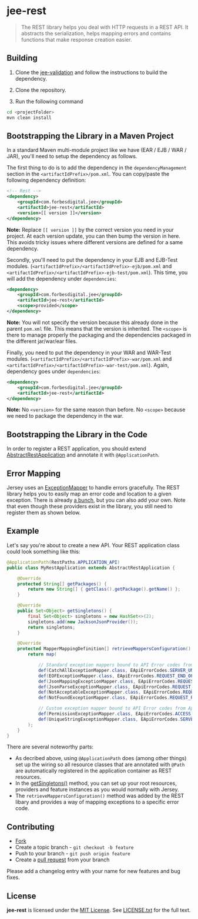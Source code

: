 # jee-rest

> The REST library helps you deal with HTTP requests in a REST API. It abstracts the serialization, helps mapping errors and contains functions that make response creation easier.

## Building

1. Clone the [jee-validation](https://github.com/lotaris/jee-validation) and follow the instructions to build the dependency.

2. Clone the repository.

3. Run the following command

```bash
cd <projectFolder>
mvn clean install
```

## Bootstrapping the Library in a Maven Project

In a standard Maven multi-module project like we have (EAR / EJB / WAR / JAR), you'll need to setup the dependency as
follows.

The first thing to do is to add the dependency in the `dependencyManagement` section in the `<artifactIdPrefix>/pom.xml`.
You can copy/paste the following dependency definition:

```xml
<!-- Rest -->
<dependency>
	<groupId>com.forbesdigital.jee</groupId>
	<artifactId>jee-rest</artifactId>
	<version>[[ version ]]</version>
</dependency>
```

**Note:** Replace `[[ version ]]` by the correct version you need in your project. At each version update, you can then
bump the version in here. This avoids tricky issues where different versions are defined for a same dependency.

Secondly, you'll need to put the dependency in your EJB and EJB-Test modules. (`<artifactIdPrefix>/<artifactIdPrefix>-ejb/pom.xml`
and `<artifactIdPrefix>/<artifactIdPrefix>-ejb-test/pom.xml`). This time, you will add the dependency under
`dependencies`:

```xml
<dependency>
	<groupId>com.forbesdigital.jee</groupId>
	<artifactId>jee-rest</artifactId>
	<scope>provided</scope>
</dependency>
```

**Note:** You will not specify the version because this already done in the parent `pom.xml` file. This means that the
version is inherited. The `<scope>` is there to manage properly the packaging and the dependencies packaged in the
different jar/war/ear files.

Finally, you need to put the dependency in your WAR and WAR-Test modules. (`<artifactIdPrefix>/<artifactIdPrefix>-war/pom.xml`
and `<artifactIdPrefix>/<artifactIdPrefix>-war-test/pom.xml`). Again, dependency goes under `dependencies`:

```xml
<dependency>
	<groupId>com.forbesdigital.jee</groupId>
	<artifactId>jee-rest</artifactId>
</dependency>
```

**Note:** No `<version>` for the same reason than before. No `<scope>` because we need to package the dependency in the
war.


## Bootstrapping the Library in the Code

In order to register a REST application, you should extend [AbstractRestApplication][AbstractRestApplication] and
annotate it with `@ApplicationPath`.


## Error Mapping

Jersey uses an [ExceptionMapper][ExceptionMapper] to handle errors gracefully. The REST library helps you to easily
map an error code and location to a given exception. There is already [a bunch][providers], but you can also add your
own. Note that even though these providers exist in the library, you still need to register them as shown below.


## Example

Let's say you're about to create a new API. Your REST application class could look something like this:

```java
@ApplicationPath(RestPaths.APPLICATION_API)
public class MyRestApplication extends AbstractRestApplication {

	@Override
	protected String[] getPackages() {
		return new String[] { getClass().getPackage().getName() };
	}

	@Override
	public Set<Object> getSingletons() {
		final Set<Object> singletons = new HashSet<>(2);
		singletons.add(new JacksonJsonProvider());
		return singletons;
	}

	@Override
	protected MapperMappingDefinition[] retrieveMappersConfiguration() {
		return map(

			// Standard exception mappers bound to API Error codes from App
			def(CatchAllExceptionMapper.class, EApiErrorCodes.SERVER_UNEXPECTED),
			def(EOFExceptionMapper.class, EApiErrorCodes.REQUEST_END_OF_INPUT),
			def(JsonMappingExceptionMapper.class, EApiErrorCodes.REQUEST_BAD_JSON_VALUE_TYPE),
			def(JsonParseExceptionMapper.class, EApiErrorCodes.REQUEST_INVALID_JSON),
			def(NotAcceptableExceptionMapper.class, EApiErrorCodes.REQUEST_UNACCEPTABLE_MEDIA_TYPE),
			def(NotFoundExceptionMapper.class, EApiErrorCodes.REQUEST_RESOURCE_NOT_FOUND),

			// Custom exception mapper bound to API Error codes from App
			def(PermissionExceptionMapper.class, EApiErrorCodes.ACCESS_REQUIRED_PERMISSION_MISSING),
			def(UniqueStringExceptionMapper.class, EApiErrorCodes.SERVER_KEY_GENERATION_FAILED)
		);
	}
}
```

There are several noteworthy parts:

  - As decribed above, using `@ApplicationPath` does (among other things) set up the wiring so all resource classes
    that are annotated with `@Path` are automatically registered in the application container as REST resources.
  - In the [getSingletons()][getSingletons] method, you can set up your root resources, providers and feature instances
    as you would normally with Jersey.
  - The `retrieveMappersConfiguration()` method was added by the REST libary and provides a way of mapping exceptions to
    a specific error code.

## Contributing

* [Fork](https://help.github.com/articles/fork-a-repo)
* Create a topic branch - `git checkout -b feature`
* Push to your branch - `git push origin feature`
* Create a [pull request](http://help.github.com/pull-requests/) from your branch

Please add a changelog entry with your name for new features and bug fixes.

## License

**jee-rest** is licensed under the [MIT License](http://opensource.org/licenses/MIT).
See [LICENSE.txt](LICENSE.txt) for the full text.

[AbstractRestApplication]: src/main/java/com/forbesdigital/jee/rest/AbstractRestApplication.java
[ExceptionMapper]: https://jersey.java.net/apidocs/2.11/jersey/javax/ws/rs/ext/ExceptionMapper.html
[getSingletons]: https://jersey.java.net/apidocs/2.11/jersey/javax/ws/rs/core/Application.html#getSingletons()
[providers]: src/main/java/com/forbesdigital/jee/rest/providers
[maven-bootstrap-project]: https://github.com/lotaris/maven-settings-bootstrap
